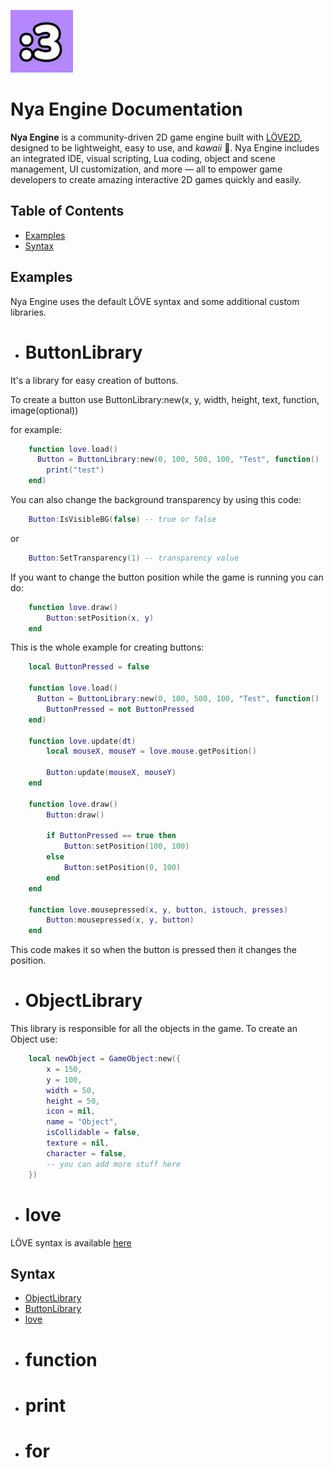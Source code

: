 <p align="left">
  <img width="100" alt="Nya Engine logo" src="docs/NyaEngine.jpg">
</p>

# Nya Engine Documentation

**Nya Engine** is a community-driven 2D game engine built with [LÖVE2D](https://love2d.org/), designed to be lightweight, easy to use, and *kawaii* 🌸. Nya Engine includes an integrated IDE, visual scripting, Lua coding, object and scene management, UI customization, and more — all to empower game developers to create amazing interactive 2D games quickly and easily.

## Table of Contents

- [Examples](#examples)
- [Syntax](#syntax)

## Examples

Nya Engine uses the default LÖVE syntax and some additional custom libraries.

- # ButtonLibrary
It's a library for easy creation of buttons.

To create a button use ButtonLibrary:new(x, y, width, height, text, function, image(optional))

for example: 

```lua
    function love.load()
      Button = ButtonLibrary:new(0, 100, 500, 100, "Test", function()
        print("test")
    end)
```

You can also change the background transparency by using this code:

```lua
    Button:IsVisibleBG(false) -- true or false
```

or 

``` lua
    Button:SetTransparency(1) -- transparency value
```

If you want to change the button position while the game is running you can do:

```lua
    function love.draw()
        Button:setPosition(x, y)
    end
```

This is the whole example for creating buttons:

```lua
    local ButtonPressed = false

    function love.load()
      Button = ButtonLibrary:new(0, 100, 500, 100, "Test", function()
        ButtonPressed = not ButtonPressed
    end)

    function love.update(dt)
        local mouseX, mouseY = love.mouse.getPosition()

        Button:update(mouseX, mouseY)
    end

    function love.draw()
        Button:draw()

        if ButtonPressed == true then
            Button:setPosition(100, 100)
        else
            Button:setPosition(0, 100)
        end
    end

    function love.mousepressed(x, y, button, istouch, presses)
        Button:mousepressed(x, y, button)
    end
```

This code makes it so when the button is pressed then it changes the position.

- # ObjectLibrary

This library is responsible for all the objects in the game. 
To create an Object use:
```lua 
    local newObject = GameObject:new({
        x = 150,
        y = 100,
        width = 50,
        height = 50,
        icon = nil,
        name = "Object",
        isCollidable = false,
        texture = nil,
        character = false,
        -- you can add more stuff here
    })
```

- # love
LÖVE syntax is available [here](https://www.love2d.org/wiki/Main_Page)

## Syntax
- [ObjectLibrary](#objectlibrary)
- [ButtonLibrary](#buttonlibrary)
- [love](#love)
- # function
- # print
- # for
